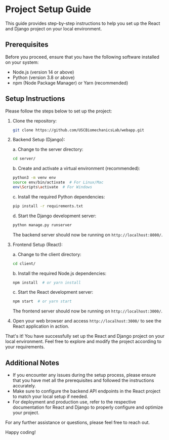 # Project Setup Guide

This guide provides step-by-step instructions to help you set up the React and Django project on your local environment.

## Prerequisites

Before you proceed, ensure that you have the following software installed on your system:

- Node.js (version 14 or above)
- Python (version 3.8 or above)
- npm (Node Package Manager) or Yarn (recommended)

## Setup Instructions

Please follow the steps below to set up the project:

1. Clone the repository:

   ```bash
   git clone https://github.com/USCBiomechanicsLab/webapp.git
   ```

2. Backend Setup (Django):

   a. Change to the server directory:

   ```bash
   cd server/
   ```

   b. Create and activate a virtual environment (recommended):

   ```bash
   python3 -m venv env
   source env/bin/activate  # For Linux/Mac
   env\Scripts\activate  # For Windows
   ```

   c. Install the required Python dependencies:

   ```bash
   pip install -r requirements.txt
   ```

    <!-- d. Apply database migrations: -->
    <!--  -->
   <!-- ```bash -->
   <!-- python manage.py migrate -->
   <!-- ```  -->

   d. Start the Django development server:

   ```bash
   python manage.py runserver
   ```

   The backend server should now be running on `http://localhost:8000/`.

3. Frontend Setup (React):

   a. Change to the client directory:

   ```bash
   cd client/
   ```

   b. Install the required Node.js dependencies:

   ```bash
   npm install  # or yarn install
   ```

   c. Start the React development server:

   ```bash
   npm start  # or yarn start
   ```

   The frontend server should now be running on `http://localhost:3000/`.

4. Open your web browser and access `http://localhost:3000/` to see the React application in action.

That's it! You have successfully set up the React and Django project on your local environment. Feel free to explore and modify the project according to your requirements.

## Additional Notes

- If you encounter any issues during the setup process, please ensure that you have met all the prerequisites and followed the instructions accurately.
- Make sure to configure the backend API endpoints in the React project to match your local setup if needed.
- For deployment and production use, refer to the respective documentation for React and Django to properly configure and optimize your project.

For any further assistance or questions, please feel free to reach out.

Happy coding!